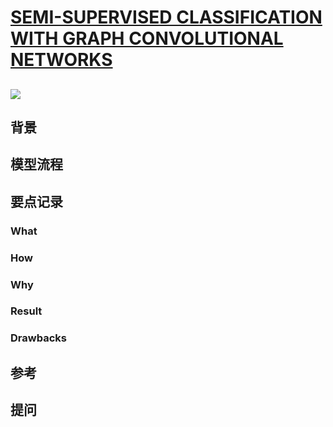# [SEMI-SUPERVISED CLASSIFICATION WITH GRAPH CONVOLUTIONAL NETWORKS](https://arxiv.org/pdf/1609.02907.pdf)
![](introduction.png)
- 
## 背景

## 模型流程

## 要点记录
### What
### How
### Why
### Result
### Drawbacks
## 参考

## 提问
